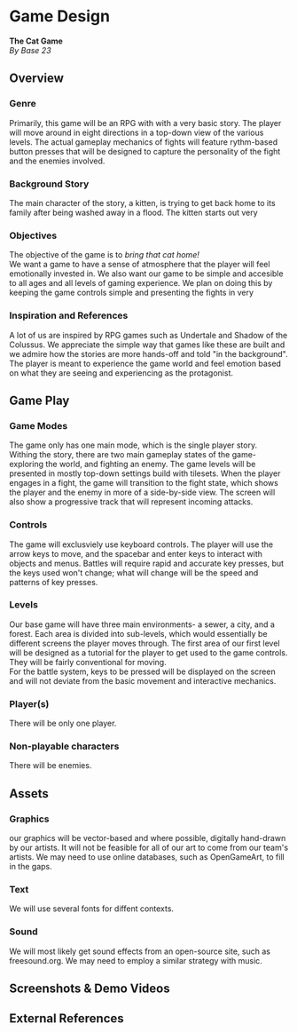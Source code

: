 # Game Design
**The Cat Game**  
*By Base 23*
## Overview

### Genre
Primarily, this game will be an RPG with with a very basic story. The player will move around in eight directions in a top-down view of the various levels.
The actual gameplay mechanics of fights will feature rythm-based button presses that will be designed to capture the personality of the fight and the enemies involved. 

### Background Story
The main character of the story, a kitten, is trying to get back home to its family after being washed away in a flood. The kitten starts out very 

### Objectives
The objective of the game is to *bring that cat home!*  
We want a game to have a sense of atmosphere that the player will feel emotionally invested in. We also want our game to be simple and accesible to all ages and all levels
of gaming experience. We plan on doing this by keeping the game controls simple and presenting the fights in very

### Inspiration and References
A lot of us are inspired by RPG games such as Undertale and Shadow of the Colussus. We appreciate the simple way that games like these are built
and we admire how the stories are more hands-off and told "in the background". The player is meant to experience the game world and feel emotion based on what they 
are seeing and experiencing as the protagonist.

## Game Play

### Game Modes
The game only has one main mode, which is the single player story.  
Withing the story, there are two main gameplay states of the game- exploring the world, and fighting an enemy. The game levels will be presented in mostly top-down settings
build with tilesets. When the player engages in a fight, the game will transition to the fight state, which shows the player and the enemy in more of a side-by-side view.
The screen will also show a progressive track that will represent incoming attacks.

### Controls
The game will exclusviely use keyboard controls. The player will use the arrow keys to move, and the spacebar and enter keys to interact with objects and menus.
Battles will require rapid and accurate key presses, but the keys used won't change; what will change will be the speed and patterns of key presses.

### Levels
Our base game will have three main environments- a sewer, a city, and a forest. Each area is divided into sub-levels, which would essentially be
different screens the player moves through.
The first area of our first level will be designed as a tutorial for the player to get used to the game controls. They will be fairly conventional for moving.  
For the battle system, keys to be pressed will be displayed on the screen and will not deviate from the basic movement and interactive mechanics.

### Player(s)
There will be only one player.

### Non-playable characters
There will be enemies.

## Assets

### Graphics
our graphics will be vector-based and where possible, digitally hand-drawn by our artists. It will not be feasible for all of our art to come from our team's artists.
We may need to use online databases, such as OpenGameArt, to fill in the gaps.

### Text
We will use several fonts for diffent contexts.

### Sound
We will most likely get sound effects from an open-source site, such as freesound.org. We may need to employ a similar strategy with music.

## Screenshots & Demo Videos

## External References
